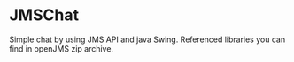 # JMSChat
Simple chat by using JMS API and java Swing. 
Referenced libraries you can find in openJMS zip archive.
